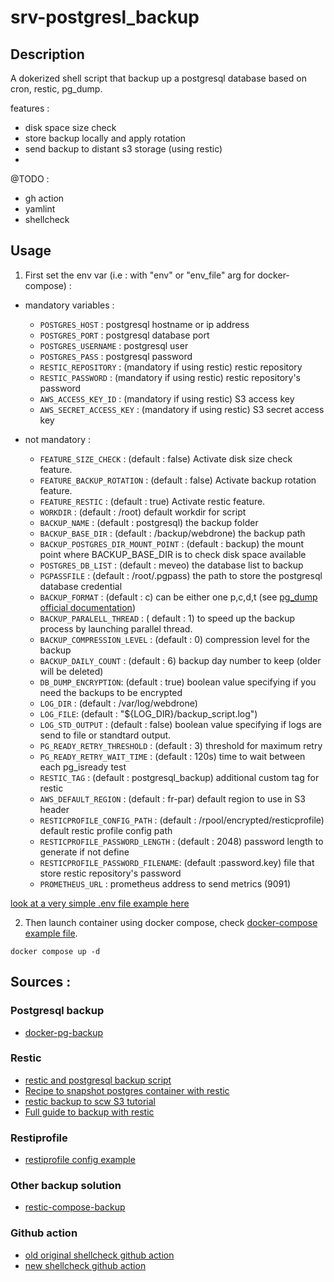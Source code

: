 # srv-postgresl_backup

## Description

A dokerized shell script that backup up a postgresql database based on cron, restic, pg_dump.

features :
- disk space size check
- store backup locally and apply rotation
- send backup to distant s3 storage (using restic)
- 

@TODO :
- gh action
- yamlint
- shellcheck

## Usage

1. First set the env var (i.e : with "env" or "env_file" arg for docker-compose) :

- mandatory variables :
    - `POSTGRES_HOST` : postgresql hostname or ip address
    - `POSTGRES_PORT` : postgresql database port
    - `POSTGRES_USERNAME` : postgresql user
    - `POSTGRES_PASS` : postgresql password
    - `RESTIC_REPOSITORY` : (mandatory if using restic) restic repository
    - `RESTIC_PASSWORD` : (mandatory if using restic) restic repository's password
    - `AWS_ACCESS_KEY_ID` : (mandatory if using restic) S3 access key
    - `AWS_SECRET_ACCESS_KEY` : (mandatory if using restic) S3 secret access key

- not mandatory :
    - `FEATURE_SIZE_CHECK` : (default : false) Activate disk size check feature.
    - `FEATURE_BACKUP_ROTATION` : (default : false) Activate backup rotation feature.
    - `FEATURE_RESTIC` : (default : true) Activate restic feature.
    - `WORKDIR` : (default : /root) default workdir for script
    - `BACKUP_NAME` : (default : postgresql) the backup folder
    - `BACKUP_BASE_DIR` : (default : /backup/webdrone) the backup path
    - `BACKUP_POSTGRES_DIR_MOUNT_POINT` : (default : backup) the mount point where BACKUP_BASE_DIR is to check disk space available
    - `POSTGRES_DB_LIST` : (default : meveo) the database list to backup
    - `PGPASSFILE` : (default : /root/.pgpass) the path to store the postgresql database credential
    - `BACKUP_FORMAT` : (default : c) can be either one p,c,d,t (see [pg_dump official documentation](https://docs.postgresql.fr/13/app-pgdump.html))
    - `BACKUP_PARALELL_THREAD` : ( default : 1) to speed up the backup process by launching parallel thread.
    - `BACKUP_COMPRESSION_LEVEL` : (default : 0) compression level for the backup
    - `BACKUP_DAILY_COUNT` : (default : 6) backup day number to keep (older will be deleted)
    - `DB_DUMP_ENCRYPTION`: (default : true) boolean value specifying if you need the backups to be encrypted
    - `LOG_DIR` : (default : /var/log/webdrone)
    - `LOG_FILE`: (default : "${LOG_DIR}/backup_script.log")
    - `LOG_STD_OUTPUT` : (default : false) boolean value specifying if logs are send to file or standtard output.
    - `PG_READY_RETRY_THRESHOLD` : (default :  3) threshold for maximum retry
    - `PG_READY_RETRY_WAIT_TIME` : (default : 120s) time to wait between each pg_isready test
    - `RESTIC_TAG` :  (default : postgresql_backup) additional custom tag for restic
    - `AWS_DEFAULT_REGION` : (default : fr-par) default region to use in S3 header
    - `RESTICPROFILE_CONFIG_PATH` : (default : /rpool/encrypted/resticprofile) default restic profile config path
    - `RESTICPROFILE_PASSWORD_LENGTH` : (default : 2048) password length to generate if not define
    - `RESTICPROFILE_PASSWORD_FILENAME`: (default :password.key) file that store restic repository's password
    - `PROMETHEUS_URL` : prometheus address to send metrics (9091)

[look at a very simple .env file example here](./.env-example)

2. Then launch container using docker compose, check [docker-compose example file](./docker-compose.yml).

```
docker compose up -d
```

## Sources :

### Postgresql backup

- [docker-pg-backup](https://github.com/kartoza/docker-pg-backup/tree/master)

### Restic

- [restic and postgresql backup script](https://github.com/mhw/restic-backup-scripts/blob/main/postgresql-backup.sh)
- [Recipe to snapshot postgres container with restic](https://forum.restic.net/t/recipe-to-snapshot-postgres-container/1707)
- [restic backup to scw S3 tutorial](https://www.scaleway.com/en/docs/tutorials/restic-s3-backup/)
- [Full guide to backup with restic](https://helgeklein.com/blog/restic-encrypted-offsite-backup-for-your-homeserver/)

### Restiprofile

- [restiprofile config example](https://creativeprojects.github.io/resticprofile/configuration/examples/index.html)

### Other backup solution

- [restic-compose-backup](https://github.com/ZettaIO/restic-compose-backup/tree/master)

### Github action

- [old original shellcheck github action](https://github.com/marketplace/actions/shellcheck-github-action)
- [new shellcheck github action](https://github.com/nuwaycloud/shellcheck-action)
